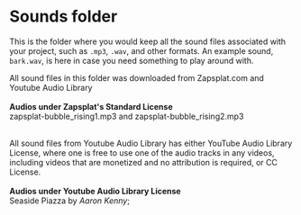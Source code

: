 # Sounds folder

This is the folder where you would keep all the sound files associated with your project, such as `.mp3`, `.wav`, and other formats. An example sound, `bark.wav`, is here in case you need something to play around with.

All sound files in this folder was downloaded from Zapsplat.com and Youtube Audio Library
<br><br>
<b> Audios under Zapsplat's Standard License</b>
<br>
zapsplat-bubble_rising1.mp3 and zapsplat-bubble_rising2.mp3
<br><br>

All sound files from Youtube Audio Library has either YouTube Audio Library License, where one is free to use one of the audio tracks in any videos, including videos that are monetized and no attribution is required, or CC License.
<br><br>
<b> Audios under Youtube Audio Library License</b>
<br>
 Seaside Piazza by <i>Aaron Kenny</i>;
